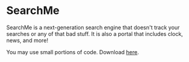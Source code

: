# SearchMe
SearchMe is a next-generation search engine that doesn't track your searches or any of that bad stuff. It is also a portal that includes clock, news, and more!

You may use small portions of code.
Download [here](https://github.com/aarikpokras/SearchMe/archive/refs/heads/main.zip).

